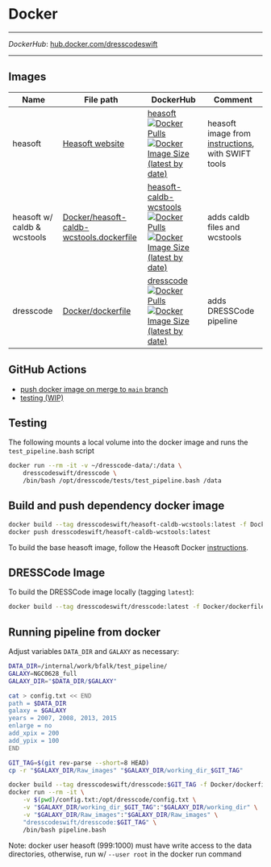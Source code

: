 # Docker

---

*DockerHub*: [hub.docker.com/dresscodeswift](https://hub.docker.com/u/dresscodeswift)

---

## Images

| Name | File path | DockerHub | Comment |
|------------|-----------|-----------|---------|
|heasoft|[Heasoft website](https://heasarc.gsfc.nasa.gov/lheasoft/docker.html)|[heasoft ![Docker Pulls](https://img.shields.io/docker/pulls/dresscodeswift/heasoft) ![Docker Image Size (latest by date)](https://img.shields.io/docker/image-size/dresscodeswift/heasoft)](https://hub.docker.com/r/dresscodeswift/heasoft)|heasoft image from [instructions](https://heasarc.gsfc.nasa.gov/lheasoft/docker.html), with SWIFT tools|
|heasoft w/ caldb & wcstools|[Docker/heasoft-caldb-wcstools.dockerfile](/Docker/heasoft-caldb-wcstools.dockerfile)|[heasoft-caldb-wcstools ![Docker Pulls](https://img.shields.io/docker/pulls/dresscodeswift/heasoft-caldb-wcstools) ![Docker Image Size (latest by date)](https://img.shields.io/docker/image-size/dresscodeswift/heasoft-caldb-wcstools)](https://hub.docker.com/r/dresscodeswift/heasoft-caldb-wcstools)|adds caldb files and wcstools|
|dresscode|[Docker/dockerfile](/Docker/dockerfile)|[dresscode ![Docker Pulls](https://img.shields.io/docker/pulls/dresscodeswift/dresscode) ![Docker Image Size (latest by date)](https://img.shields.io/docker/image-size/dresscodeswift/dresscode)](https://hub.docker.com/r/dresscodeswift/dresscode)|adds DRESSCode pipeline|

## GitHub Actions

- [push docker image on merge to `main` branch](/.github/workflows/main.yml)
- [testing (WIP)](/.github/workflows/test-pipeline.yml)

## Testing

The following mounts a local volume into the docker image and runs the `test_pipeline.bash` script

```sh
docker run --rm -it -v ~/dresscode-data/:/data \
    dresscodeswift/dresscode \
    /bin/bash /opt/dresscode/tests/test_pipeline.bash /data
```

## Build and push dependency docker image

```sh
docker build --tag dresscodeswift/heasoft-caldb-wcstools:latest -f Docker/heasoft-caldb-wcstools.dockerfile .
docker push dresscodeswift/heasoft-caldb-wcstools:latest
```

To build the base heasoft image, follow the Heasoft Docker [instructions](https://heasarc.gsfc.nasa.gov/docs/software/lheasoft/docker.html).

## DRESSCode Image

To build the DRESSCode image locally (tagging `latest`):

```sh
docker build --tag dresscodeswift/dresscode:latest -f Docker/dockerfile .
```

## Running pipeline from docker

Adjust variables `DATA_DIR` and `GALAXY` as necessary:

```sh
DATA_DIR=/internal/work/bfalk/test_pipeline/
GALAXY=NGC0628_full
GALAXY_DIR="$DATA_DIR/$GALAXY"

cat > config.txt << END  
path = $DATA_DIR  
galaxy = $GALAXY
years = 2007, 2008, 2013, 2015
enlarge = no
add_xpix = 200
add_ypix = 100
END

GIT_TAG=$(git rev-parse --short=8 HEAD)
cp -r "$GALAXY_DIR/Raw_images" "$GALAXY_DIR/working_dir_$GIT_TAG"

docker build --tag dresscodeswift/dresscode:$GIT_TAG -f Docker/dockerfile .
docker run --rm -it \
    -v $(pwd)/config.txt:/opt/dresscode/config.txt \
    -v "$GALAXY_DIR/working_dir_$GIT_TAG":"$GALAXY_DIR/working_dir" \
    -v "$GALAXY_DIR/Raw_images":"$GALAXY_DIR/Raw_images" \
    "dresscodeswift/dresscode:$GIT_TAG" \
    /bin/bash pipeline.bash
```

Note: docker user heasoft (999:1000) must have write access to the data directories, otherwise, run w/ `--user root` in the docker run command

